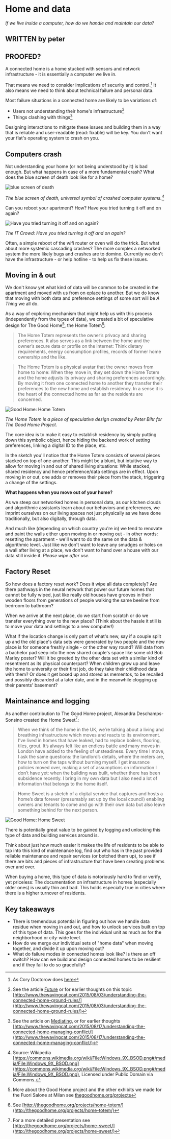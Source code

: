 # Home and data

_If we live inside a computer, how do we handle and maintain our data?_
 
## WRITTEN by peter
## PROOFED?


A connected home is a home stucked with sensors and network infrastructure - it is essentially a computer we live in. 

That means we need to consider implications of security and control.[^1] It also means we need to think about technical failure and personal data.

Most failure situations in a connected home are likely to be variations of: 

* Users not understanding their home's infrastructure[^2]
* Things clashing with things[^3]

Designing interactions to mitigate these issues and building them in a way that is reliable and user-readable (read: fixable) will be key. You don't want your flat's operating system to crash on you.

## Computers crash

Not understanding your home (or not being understood by it) is bad enough. But what happens in case of a more fundamental crash? What does the blue screen of death look like for a home?

![blue screen of death](https://upload.wikimedia.org/wikipedia/commons/3/3b/Windows_9X_BSOD.png)

_The blue screen of death, universal symbol of crashed computer systems.[^4]_

Can you reboot your apartment? How? Have you tried turning it off and on again?

![Have you tried turning it off and on again?](https://media.giphy.com/media/F7yLXA5fJ5sLC/giphy.gif)

_The IT Crowd: Have you tried turning it off and on again?_

Often, a simple reboot of the wifi router or oven will do the trick. But what about more systemic cascading crashes? The more complex a networked system the more likely bugs and crashes are to domino. Currently we don't have the infrastructure - or help hotline - to help us fix these issues.


## Moving in & out

We don't know yet what kind of data will be common to be created in the apartment and moved with us from on eplace to another. But we do know that moving with both data and preference settings of some sort will be *A Thing* we all do.

As a way of exploring mechanism that might help us with this process (independently from the types of data), we created a bit of speculative design for The Good Home[^5], the Home Totem[^6]:

> The Home Totem represents the owner’s privacy and sharing preferences. It also serves as a link between the home and the owner’s secure data or profile on the internet: Think dietary requirements, energy consumption profiles, records of former home ownership and the like.

> The Home Totem is a physical avatar that the owner moves from home to home: When they move in, they set down the Home Totem and the home adjusts its privacy and sharing preferences accordingly. By moving it from one connected home to another they transfer their preferences to the new home and establish residency. In a sense it is the heart of the connected home as far as the residents are concerned.

![Good Home: Home Totem](http://i2.wp.com/thegoodhome.org/wp-content/uploads/2016/04/HomeTotem_sketch.png?w=640)

_The Home Totem is a piece of speculative design created by Peter Bihr for The Good Home Project._

The core idea is to make it easy to establish residency by simply putting down this symbolic object, hence hiding the backend work of setting preferences, linking a digital ID to the place, etc. 

In the sketch you'll notice that the Home Totem consists of several pieces stacked on top of one another. This might be a blunt, but intuitive way to allow for moving in and out of shared living situations: While stacked, shared residency and hence preference/data settings are in effect. Upon moving in or out, one adds or removes their piece from the stack, triggering a change of the settings.

**What happens when you move out of your home?**

As we steep our networked homes in personal data, as our kitchen clouds and algorithmic assistants learn about our behaviors and preferences, we imprint ourselves on our living spaces not just physically as we have done traditionally, but also digitally, through data.

And much like (depending on which country you're in) we tend to renovate and paint the walls either upon moving in or moving out - in other words: resetting the apartment - we'll want to do the same on the data & algorithmic level. Just like we don't want to leave any smudges or holes on a wall after living at a place, we don't want to hand over a house with our data still inside it. *Please wipe after use.*

## Factory Reset

So how does a factory reset work? Does it wipe all data completely? Are there pathways in the neural network that power our future homes that cannot be fully wiped, just like really old houses have grooves in their wooden floors from generations of people walking the same beeline from bedroom to bathroom? 

When we arrive at the next place, do we start from scratch or do we transfer everything over to the new place? (Think about the hassle it still is to move your data and settings to a new computer!)

What if the location change is only part of what's new, say if a couple split up and the old place's data sets were generated by two people and the new place is for someone freshly single - or the other way round? Will data from a bachelor pad seep into the new shared couple's space like some old Bob Marley poster? Will it be greeted by the other data set with a similar kind of resentment as its physical counterpart? When children grow up and leave the home to university or their first job, do they take their childhood data with them? Or does it get boxed up and stored as mementos, to be recalled and possibly discarded at a later date, and in the meanwhile clogging up their parents' basement?


## Maintainance and logging

As another contribution to The Good Home project, Alexandra Deschamps-Sonsino created the Home Sweet[^7]:

> When we think of the home in the UK, we’re talking about a living and breathing infrastructure which moves and reacts to its environment. I’ve lived in homes that have leaked, had to replace boilers, flooring, tiles, grout. It’s always felt like an endless battle and many moves in London have added to the feeling of unsteadiness. Every time I move, I ask the same questions: the landlord’s details, where the meters are, how to turn on the taps without burning myself. I get insurance policies moved over, making a set of assumptions on information I don’t have yet: when the building was built, whether there has been subsidence recently. I bring in my own data but I also need a lot of information that belongs to the home itself.

> Home Sweet is a sketch of a digital service that captures and hosts a home’s data forever (presumably set up by the local council) enabling owners and tenants to come and go with their own data but also leave something behind for the next person.

![Good Home: Home Sweet](http://i0.wp.com/thegoodhome.org/wp-content/uploads/2016/04/SweetHome_sketch.png?w=640)

There is potentially great value to be gained by logging and unlocking this type of data and building services around is.

Think about just how much easier it makes the life of residents to be able to tap into this kind of maintenance log, find out who has in the past provided reliable maintenance and repair services (or botched them up), to see if there are bits and pieces of infrastructure that have been creating problems over and over.

When buying a home, this type of data is notoriously hard to find or verify, yet priceless: The documentation on infrastructure in homes (especially older ones) is usually thin and bad. This holds especially true in cities where there is a higher turnover of residents.


## Key takeaways

- There is tremendous potential in figuring out how we handle data residue when moving in and out, and how to unlock services built on top of this type of data. This goes for the individual unit as much as for the neighborhood or city-wide level.
- How do we merge our individual sets of "home data" when moving together, and divide it up upon moving out?
- What do failure modes in connected homes look like? Is there an off switch? How can we build and design connected homes to be resilient and if they fail to do so gracefully?


[^1]: As Cory Doctorow does [here](http://www.wired.co.uk/magazine/archive/2015/07/features/stop-spies)
[^2]: See the article [Future](future.md) or for earlier thoughts on this topic [http://www.thewavingcat.com/2015/08/03/understanding-the-connected-home-ground-rules/](http://www.thewavingcat.com/2015/08/03/understanding-the-connected-home-ground-rules/)
[^3]: See the article on [Mediating](mediating_across_layers.md), or for earlier thoughts [http://www.thewavingcat.com/2015/08/17/understanding-the-connected-home-managing-conflict/](http://www.thewavingcat.com/2015/08/17/understanding-the-connected-home-managing-conflict/)
[^4]: Source: Wikipedia [https://commons.wikimedia.org/wiki/File:Windows_9X_BSOD.png#/media/File:Windows_9X_BSOD.png](https://commons.wikimedia.org/wiki/File:Windows_9X_BSOD.png#/media/File:Windows_9X_BSOD.png), Licensed under Public Domain via Commons.
[^5]: More about the Good Home project and the other exhibits we made for the Fuori Salone at Milan see [thegoodhome.org/projects](http://thegoodhome.org/projects/)
[^6]: See [http://thegoodhome.org/projects/home-totem/](http://thegoodhome.org/projects/home-totem/)
[^7]: For a more detailed presentation see [http://thegoodhome.org/projects/home-sweet/](http://thegoodhome.org/projects/home-sweet/)